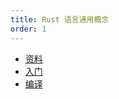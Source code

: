 ```yaml
---
title: Rust 语言通用概念
order: 1
---
```


+ [资料](./roadmap.md)
+ [入门](./getstart.md)
+ [编译](./complication.md)
